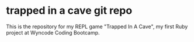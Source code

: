 # trapped in a cave git repo

This is the repository for my REPL game "Trapped In A Cave", my first Ruby project at Wyncode Coding Bootcamp.

